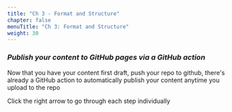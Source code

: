 ```yaml
---
title: "Ch 3 - Format and Structure"
chapter: false
menuTitle: "Ch 3: Format and Structure"
weight: 30
---
```


### ***Publish your content to GitHub pages via a GitHub action***

Now that you have your content first draft, push your repo to github, there's already a GitHub action to automatically publish your content anytime you upload to the repo

Click the right arrow to go through each step individually
